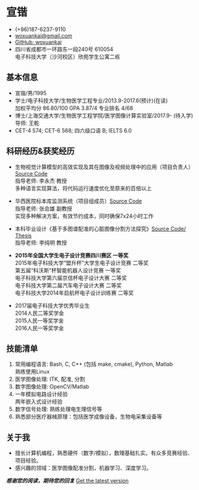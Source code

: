 # 宣锴

* (+86)187-6237-9110
* <woxuankai@gmail.com>
* [GitHub: woxuankai](https://github.com/woxuankai)
* 四川省成都市一环路东一段240号  610054  
  电子科技大学（沙河校区）欣苑学生公寓二栋

## 基本信息
* 宣锴/男/1995
* 学士/电子科技大学/生物医学工程专业/2013.9-2017.6(预计)(在读)  
  加权平均分 86.80/100  GPA 3.87/4  专业排名 4/68
* 博士/上海交通大学/生物医学工程学院/医学图像计算实验室/2017.9- (待入学)  
  导师: 王乾
* CET-4 574;  CET-6 568; 四六级口语 B; IELTS 6.0

## 科研经历&获奖经历
* 生物视觉计算模型的高效实现及其在图像及视频处理中的应用（项目负责人）[Source Code](https://github.com/woxuankai/HDR)   
  指导老师: 李永杰 教授  
  多种语言实现算法，将代码运行速度优化至原来的百倍以上

* 华西医院标本库监测系统（项目组成员）[Source Code](https://github.com/woxuankai/project_sperm)  
  指导老师: 张会雄 副教授  
  实现多种解决方案，有效节约成本，同时确保7x24小时工作

* 本科毕业设计《基于多图谱配准的心脏图像分割方法探究》[Source Code/ Thesis](https://github.com/woxuankai/cardiacMRISeg)  
  指导老师: 李纯明 教授

* **2015年全国大学生电子设计竞赛四川赛区 一等奖**  
  2015年电子科技大学“盟升杯”大学生电子设计竞赛 二等奖  
  第五届“科沃斯”杯智能机器人设计竞赛 一等奖  
  电子科技大学第六届京信杯电子设计大赛 二等奖  
  电子科技大学第二届汽车电子设计大赛 二等奖  
  电子科技大学2014年启航杯电子设计训练赛 二等奖

* 2017届电子科技大学优秀毕业生  
  2014人民二等奖学金  
  2015人民一等奖学金  
  2016人民一等奖学金

## 技能清单
1. 常用编程语言: Bash, C, C++ (包括 make, cmake), Python, Matlab  
   熟练使用Linux
2. 医学图像处理: ITK, 配准, 分割
3. 数字图像处理: OpenCV/Matlab
4. 一年模拟电路设计经验  
   两年嵌入式设计经验
5. 数字信号处理: 熟练处理电生理信号等
6. 熟悉部分医疗器械原理：包括医学成像设备，生物电采集设备等

## 关于我
* 擅长计算机编程，熟悉硬件（数字/模拟），数理基础扎实。有众多竞赛经验、项目经验。
* 感兴趣的领域：医学图像配准分割，机器学习、深度学习。

**_感谢您的阅读，期待您的回复_**  [Get the latest version](https://github.com/woxuankai/about_me/blob/master/cv.md)

